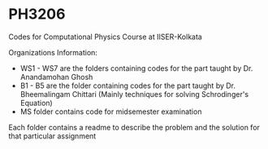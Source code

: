 # PH3206
Codes for Computational Physics Course at IISER-Kolkata

Organizations Information:
- WS1 - WS7 are the folders containing codes for the part taught by Dr. Anandamohan Ghosh
- B1 - B5 are the folder containing codes for the part taught by Dr. Bheemalingam Chittari (Mainly techniques for solving Schrodinger's Equation)
- MS folder contains code for midsemester examination

Each folder contains a readme to describe the problem and the solution for that particular assignment
